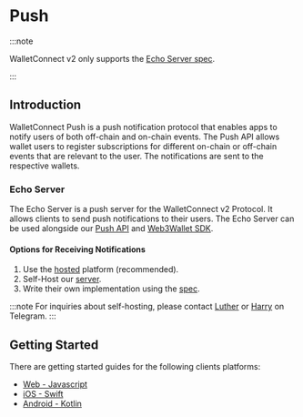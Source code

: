 # Push

:::note

WalletConnect v2 only supports the [Echo Server spec](https://github.com/WalletConnect/echo-server/blob/main/spec/spec.md).

:::

## Introduction

WalletConnect Push is a push notification protocol that enables apps to notify users of both off-chain and on-chain events. The Push API allows wallet users to register subscriptions for different on-chain or off-chain events that are relevant to the user. The notifications are sent to the respective wallets.

### Echo Server

The Echo Server is a push server for the WalletConnect v2 Protocol. It allows clients to send push notifications to their users. The Echo Server can be used alongside our [Push API](./push.md) and [Web3Wallet SDK](../../web3wallet/about.md).

#### Options for Receiving Notifications

1. Use the [hosted](./prerequisites.md/#hosted-platform-recommended) platform (recommended).
2. Self-Host our [server](https://github.com/WalletConnect/echo-server).
3. Write their own implementation using the [spec](https://github.com/WalletConnect/echo-server/blob/main/spec/spec.md).

:::note
For inquiries about self-hosting, please contact [Luther](https://t.me/lutherwc) or [Harry](https://t.me/theharryet) on Telegram.
:::

## Getting Started

There are getting started guides for the following clients platforms:

- [Web - Javascript](../../javascript/push/installation.md)
- [iOS - Swift](../../swift/push/installation.md)
- [Android - Kotlin](../../kotlin/push/installation.md)
